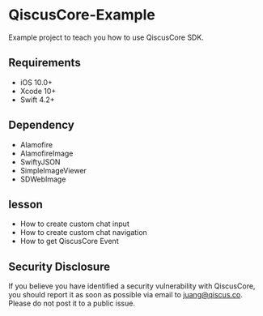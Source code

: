 # QiscusCore-Example
Example project to teach you how to use QiscusCore SDK.

## Requirements

- iOS 10.0+
- Xcode 10+
- Swift 4.2+

## Dependency

* Alamofire
* AlamofireImage
* SwiftyJSON
* SimpleImageViewer
* SDWebImage

## lesson

* How to create custom chat input
* How to create custom chat navigation
* How to get QiscusCore Event

## Security Disclosure

If you believe you have identified a security vulnerability with QiscusCore, you should report it as soon as possible via email to juang@qiscus.co. Please do not post it to a public issue.
